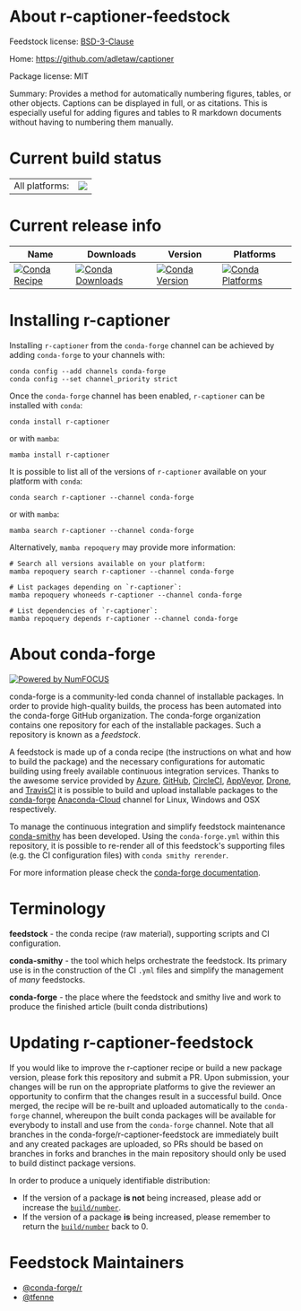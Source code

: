 About r-captioner-feedstock
===========================

Feedstock license: [BSD-3-Clause](https://github.com/conda-forge/r-captioner-feedstock/blob/main/LICENSE.txt)

Home: https://github.com/adletaw/captioner

Package license: MIT

Summary: Provides a method for automatically numbering figures, tables, or other objects.  Captions can be displayed in full, or as citations. This is especially useful for adding figures and tables to R markdown documents without having to numbering them manually.

Current build status
====================


<table><tr><td>All platforms:</td>
    <td>
      <a href="https://dev.azure.com/conda-forge/feedstock-builds/_build/latest?definitionId=4173&branchName=main">
        <img src="https://dev.azure.com/conda-forge/feedstock-builds/_apis/build/status/r-captioner-feedstock?branchName=main">
      </a>
    </td>
  </tr>
</table>

Current release info
====================

| Name | Downloads | Version | Platforms |
| --- | --- | --- | --- |
| [![Conda Recipe](https://img.shields.io/badge/recipe-r--captioner-green.svg)](https://anaconda.org/conda-forge/r-captioner) | [![Conda Downloads](https://img.shields.io/conda/dn/conda-forge/r-captioner.svg)](https://anaconda.org/conda-forge/r-captioner) | [![Conda Version](https://img.shields.io/conda/vn/conda-forge/r-captioner.svg)](https://anaconda.org/conda-forge/r-captioner) | [![Conda Platforms](https://img.shields.io/conda/pn/conda-forge/r-captioner.svg)](https://anaconda.org/conda-forge/r-captioner) |

Installing r-captioner
======================

Installing `r-captioner` from the `conda-forge` channel can be achieved by adding `conda-forge` to your channels with:

```
conda config --add channels conda-forge
conda config --set channel_priority strict
```

Once the `conda-forge` channel has been enabled, `r-captioner` can be installed with `conda`:

```
conda install r-captioner
```

or with `mamba`:

```
mamba install r-captioner
```

It is possible to list all of the versions of `r-captioner` available on your platform with `conda`:

```
conda search r-captioner --channel conda-forge
```

or with `mamba`:

```
mamba search r-captioner --channel conda-forge
```

Alternatively, `mamba repoquery` may provide more information:

```
# Search all versions available on your platform:
mamba repoquery search r-captioner --channel conda-forge

# List packages depending on `r-captioner`:
mamba repoquery whoneeds r-captioner --channel conda-forge

# List dependencies of `r-captioner`:
mamba repoquery depends r-captioner --channel conda-forge
```


About conda-forge
=================

[![Powered by
NumFOCUS](https://img.shields.io/badge/powered%20by-NumFOCUS-orange.svg?style=flat&colorA=E1523D&colorB=007D8A)](https://numfocus.org)

conda-forge is a community-led conda channel of installable packages.
In order to provide high-quality builds, the process has been automated into the
conda-forge GitHub organization. The conda-forge organization contains one repository
for each of the installable packages. Such a repository is known as a *feedstock*.

A feedstock is made up of a conda recipe (the instructions on what and how to build
the package) and the necessary configurations for automatic building using freely
available continuous integration services. Thanks to the awesome service provided by
[Azure](https://azure.microsoft.com/en-us/services/devops/), [GitHub](https://github.com/),
[CircleCI](https://circleci.com/), [AppVeyor](https://www.appveyor.com/),
[Drone](https://cloud.drone.io/welcome), and [TravisCI](https://travis-ci.com/)
it is possible to build and upload installable packages to the
[conda-forge](https://anaconda.org/conda-forge) [Anaconda-Cloud](https://anaconda.org/)
channel for Linux, Windows and OSX respectively.

To manage the continuous integration and simplify feedstock maintenance
[conda-smithy](https://github.com/conda-forge/conda-smithy) has been developed.
Using the ``conda-forge.yml`` within this repository, it is possible to re-render all of
this feedstock's supporting files (e.g. the CI configuration files) with ``conda smithy rerender``.

For more information please check the [conda-forge documentation](https://conda-forge.org/docs/).

Terminology
===========

**feedstock** - the conda recipe (raw material), supporting scripts and CI configuration.

**conda-smithy** - the tool which helps orchestrate the feedstock.
                   Its primary use is in the construction of the CI ``.yml`` files
                   and simplify the management of *many* feedstocks.

**conda-forge** - the place where the feedstock and smithy live and work to
                  produce the finished article (built conda distributions)


Updating r-captioner-feedstock
==============================

If you would like to improve the r-captioner recipe or build a new
package version, please fork this repository and submit a PR. Upon submission,
your changes will be run on the appropriate platforms to give the reviewer an
opportunity to confirm that the changes result in a successful build. Once
merged, the recipe will be re-built and uploaded automatically to the
`conda-forge` channel, whereupon the built conda packages will be available for
everybody to install and use from the `conda-forge` channel.
Note that all branches in the conda-forge/r-captioner-feedstock are
immediately built and any created packages are uploaded, so PRs should be based
on branches in forks and branches in the main repository should only be used to
build distinct package versions.

In order to produce a uniquely identifiable distribution:
 * If the version of a package **is not** being increased, please add or increase
   the [``build/number``](https://docs.conda.io/projects/conda-build/en/latest/resources/define-metadata.html#build-number-and-string).
 * If the version of a package **is** being increased, please remember to return
   the [``build/number``](https://docs.conda.io/projects/conda-build/en/latest/resources/define-metadata.html#build-number-and-string)
   back to 0.

Feedstock Maintainers
=====================

* [@conda-forge/r](https://github.com/conda-forge/r/)
* [@tfenne](https://github.com/tfenne/)


